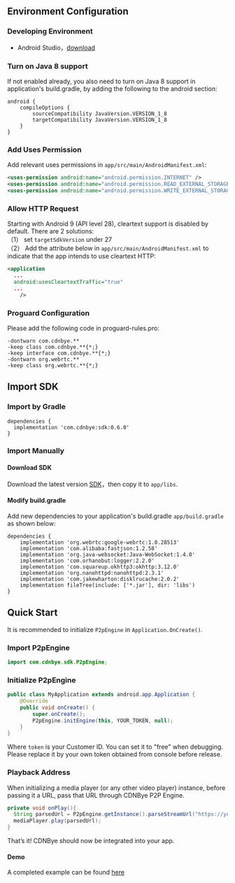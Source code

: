 
## Environment Configuration
### Developing Environment

- Android Studio，[download](http://developer.android.com/intl/zh-cn/sdk/index.html)

### Turn on Java 8 support
If not enabled already, you also need to turn on Java 8 support in application's build.gradle, by adding the following to the android section:
```
android {
    compileOptions {
        sourceCompatibility JavaVersion.VERSION_1_8
        targetCompatibility JavaVersion.VERSION_1_8
    }
}
```

### Add Uses Permission
Add relevant uses permissions in `app/src/main/AndroidManifest.xml`:
```xml
<uses-permission android:name="android.permission.INTERNET" />
<uses-permission android:name="android.permission.READ_EXTERNAL_STORAGE"/>
<uses-permission android:name="android.permission.WRITE_EXTERNAL_STORAGE"/>
```

### Allow HTTP Request
Starting with Android 9 (API level 28), cleartext support is disabled by default. There are 2 solutions:
<br>
（1） set `targetSdkVersion` under 27
<br>
（2） Add the attribute below in `app/src/main/AndroidManifest.xml` to indicate that the app intends to use cleartext HTTP:
```xml
<application
  ...
  android:usesCleartextTraffic="true"
  ...
    />
```

### Proguard Configuration
Please add the following code in proguard-rules.pro:
```
-dontwarn com.cdnbye.**
-keep class com.cdnbye.**{*;}
-keep interface com.cdnbye.**{*;}
-dontwarn org.webrtc.**
-keep class org.webrtc.**{*;}
```

## Import SDK
### Import by Gradle
```
dependencies {
  implementation 'com.cdnbye:sdk:0.6.0'
}
```

### Import Manually
#### Download SDK
Download the latest version [SDK](https://cdnbye.oss-cn-beijing.aliyuncs.com/android_sdk/cdnbye-0.6.0.jar)，then copy it to `app/libs`. 

#### Modify build.gradle
Add new dependencies to your application's build.gradle `app/build.gradle` as shown below:
```
dependencies {
    implementation 'org.webrtc:google-webrtc:1.0.28513'
    implementation 'com.alibaba:fastjson:1.2.58'
    implementation 'org.java-websocket:Java-WebSocket:1.4.0'
    implementation 'com.orhanobut:logger:2.2.0'
    implementation 'com.squareup.okhttp3:okhttp:3.12.0'
    implementation 'org.nanohttpd:nanohttpd:2.3.1'
    implementation 'com.jakewharton:disklrucache:2.0.2'
    implementation fileTree(include: ['*.jar'], dir: 'libs')
}
```

## Quick Start
It is recommended to initialize `P2pEngine` in `Application.OnCreate()`.
### Import P2pEngine
```java
import com.cdnbye.sdk.P2pEngine;
```

### Initialize P2pEngine
```java
public class MyApplication extends android.app.Application {
    @Override
    public void onCreate() {
        super.onCreate();
        P2pEngine.initEngine(this, YOUR_TOKEN, null);
    }
}
```
Where `token` is your Customer ID. You can set it to "free" when debugging. Please replace it by your own token obtained from console before release. 

### Playback Address
When initializing a media player (or any other video player) instance, before passing it a URL, pass that URL through CDNBye P2P Engine.
```java
private void onPlay(){
  String parsedUrl = P2pEngine.getInstance().parseStreamUrl("https://your_stream.m3u8");
  mediaPlayer.play(parsedUrl);
}
```
That’s it! CDNBye should now be integrated into your app.

#### Demo
A completed example can be found [here](https://github.com/cdnbye/android-p2p-engine)